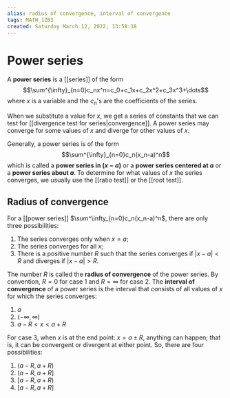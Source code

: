 ```yaml
---
alias: radius of convergence, interval of convergence
tags: MATH_1ZB3
created: Saturday March 12, 2022; 13:58:18 
---
```

# Power series
A **power series** is a [[series]] of the form 
$$\sum^{\infty}_{n=0}c_nx^n=c_0+c_1x+c_2x^2+c_3x^3+\dots$$
where $x$ is a variable and the $c_n$'s are the coefficients of the series. 

When we substitute a value for $x$, we get a series of constants that we can test for [[divergence test for series|convergence]]. A power series may converge for some values of $x$ and diverge for other values of $x$. 

Generally, a power series is of the form
$$\sum^{\infty}_{n=0}c_n(x_n-a)^n$$
which is called a **power series in $(x-a)$** or a **power series centered at $a$** or a **power series about $a$**. To determine for what values of $x$ the series converges, we usually use the [[ratio test]] or the [[root test]]. 


## Radius of convergence
For a [[power series]] $\sum^\infty_{n=0}c_n(x_n-a)^n$, there are only three possibilities:
1. The series converges only when $x=a$;
2. The series converges for all $x$;
3. There is a positive number $R$ such that the series converges if $|x-a|<R$ and diverges if $|x-a|>R$. 

The number $R$ is called the **radius of convergence** of the power series. By convention, $R=0$ for case 1 and $R=\infty$ for case 2. The **interval of convergence** of a power series is the interval that consists of all values of $x$ for which the series converges:
1. $a$
2. $(-\infty,\infty)$
3. $a-R<x<a+R$

For case 3, when $x$ is at the end point: $x=a\pm R$, anything can happen; that is, it can be convergent or divergent at either point. So, there are four possibilities:
1. $(a-R, a+R)$
2. $(a-R, a+R]$
3. $[a-R, a+R)$
4. $[a-R, a+R]$